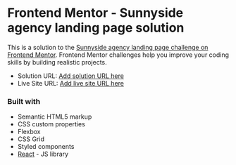 # Frontend Mentor - Sunnyside agency landing page solution

This is a solution to the [Sunnyside agency landing page challenge on Frontend Mentor](https://www.frontendmentor.io/challenges/sunnyside-agency-landing-page-7yVs3B6ef). Frontend Mentor challenges help you improve your coding skills by building realistic projects.

- Solution URL: [Add solution URL here](https://github.com/fladeia/sunny-side-frontend-mentor)
- Live Site URL: [Add live site URL here](https://sad-bassi-eaf8bc.netlify.app/)

### Built with

- Semantic HTML5 markup
- CSS custom properties
- Flexbox
- CSS Grid
- Styled components
- [React](https://reactjs.org/) - JS library
